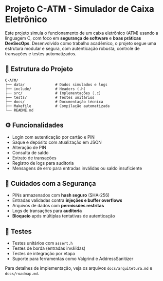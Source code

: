 # Projeto C-ATM - Simulador de Caixa Eletrônico

Este projeto simula o funcionamento de um caixa eletrônico (ATM) usando a linguagem C, com foco em **segurança de software** e **boas práticas DevSecOps**. Desenvolvido como trabalho acadêmico, o projeto segue uma estrutura modular e segura, com autenticação robusta, controle de transações e testes automatizados.

## 📁 Estrutura do Projeto

```
C-ATM/
├── data/              # Dados simulados e logs
├── include/           # Headers (.h)
├── src/               # Implementações (.c)
├── tests/             # Testes unitários
├── docs/              # Documentação técnica
├── Makefile           # Compilação automatizada
└── README.md
```

## ⚙️ Funcionalidades

- Login com autenticação por cartão e PIN
- Saque e depósito com atualização em JSON
- Alteração de PIN
- Consulta de saldo
- Extrato de transações
- Registro de logs para auditoria
- Mensagens de erro para entradas inválidas ou saldo insuficiente

## 🔐 Cuidados com a Segurança

- PINs armazenados com **hash seguro** (SHA-256)
- Entradas validadas contra **injeções e buffer overflows**
- Arquivos de dados com **permissões restritas**
- Logs de transações para **auditoria**
- **Bloqueio** após múltiplas tentativas de autenticação

## 🧪 Testes

- Testes unitários com `assert.h`
- Testes de borda (entradas inválidas)
- Testes de integração por etapa
- Suporte para ferramentas como Valgrind e AddressSanitizer


Para detalhes de implementação, veja os arquivos `docs/arquitetura.md` e `docs/roadmap.md`.
